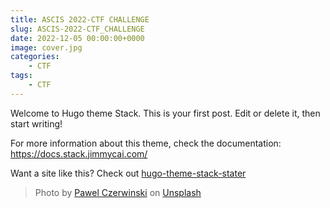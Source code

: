 ```yaml
---
title: ASCIS 2022-CTF CHALLENGE
slug: ASCIS-2022-CTF_CHALLENGE
date: 2022-12-05 00:00:00+0000
image: cover.jpg
categories:
    - CTF
tags:
    - CTF
---
```


Welcome to Hugo theme Stack. This is your first post. Edit or delete it, then start writing!

For more information about this theme, check the documentation: https://docs.stack.jimmycai.com/

Want a site like this? Check out [hugo-theme-stack-stater](https://github.com/CaiJimmy/hugo-theme-stack-starter)

> Photo by [Pawel Czerwinski](https://unsplash.com/@pawel_czerwinski) on [Unsplash](https://unsplash.com/)